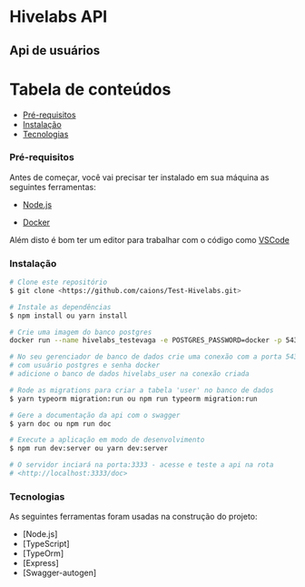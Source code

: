# Hivelabs API
## Api de usuários

Tabela de conteúdos
=================
<!--ts-->
   * [Pré-requisitos](#Pré-requisitos)
   * [Instalação](#Instalação)
   * [Tecnologias](#Tecnologias)
<!--te-->

### Pré-requisitos

Antes de começar, você vai precisar ter instalado em sua máquina as seguintes ferramentas:

* [Node.js](https://nodejs.org/en/)

* [Docker](https://www.docker.com/)

Além disto é bom ter um editor para trabalhar com o código como [VSCode](https://code.visualstudio.com/)

### Instalação

```bash
# Clone este repositório
$ git clone <https://github.com/caions/Test-Hivelabs.git>

# Instale as dependências
$ npm install ou yarn install

# Crie uma imagem do banco postgres
docker run --name hivelabs_testevaga -e POSTGRES_PASSWORD=docker -p 5434:5432 -d postgres

# No seu gerenciador de banco de dados crie uma conexão com a porta 5434
# com usuário postgres e senha docker
# adicione o banco de dados hivelabs_user na conexão criada

# Rode as migrations para criar a tabela 'user' no banco de dados
$ yarn typeorm migration:run ou npm run typeorm migration:run

# Gere a documentação da api com o swagger
$ yarn doc ou npm run doc

# Execute a aplicação em modo de desenvolvimento
$ npm run dev:server ou yarn dev:server

# O servidor inciará na porta:3333 - acesse e teste a api na rota
# <http://localhost:3333/doc>
```

### Tecnologias

As seguintes ferramentas foram usadas na construção do projeto:

- [Node.js]
- [TypeScript]
- [TypeOrm]
- [Express]
- [Swagger-autogen]
